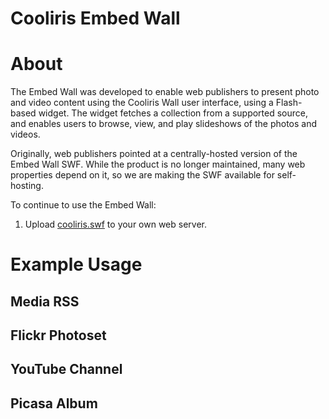 Cooliris Embed Wall
==========

# About

The Embed Wall was developed to enable web publishers to present photo and video content using the Cooliris Wall user interface, using a Flash-based widget. The widget fetches a collection from a supported source, and enables users to browse, view, and play slideshows of the photos and videos.

Originally, web publishers pointed at a centrally-hosted version of the Embed Wall SWF. While the product is no longer maintained, many web properties depend on it, so we are making the SWF available for self-hosting.

To continue to use the Embed Wall:
1. Upload [cooliris.swf](cooliris.swf) to your own web server.

# Example Usage

## Media RSS

## Flickr Photoset

## YouTube Channel

## Picasa Album
